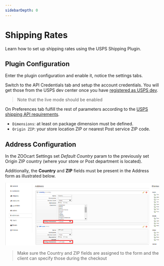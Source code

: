 ```yaml
---
sidebarDepth: 0
---
```

# Shipping Rates

Learn how to set up shipping rates using the USPS Shipping Plugin.

## Plugin Configuration

Enter the plugin configuration and enable it, notice the settings tabs.

Switch to the API Credentials tab and setup the account credentials. You will get those from the USPS dev center once you have [registered as USPS dev](https://registration.shippingapis.com).

> Note that the live mode should be enabled

On Preferences tab fulfill the rest of parameters according to the [USPS shipping API requirements](https://www.usps.com/business/web-tools-apis/price-calculators.htm).

- `Dimensions`: at least on package dimension must be defined.
- `Origin ZIP`: your store location ZIP or nearest Post service ZIP code.

## Address Configuration

<!-- The Addresses configuration is expected to be set up   be configured to work properly. To configure addresses go to `Components > ZOOlanders >
 -->
In the ZOOcart Settings set _Default Country_ param to the previously set Origin ZIP country (where your store or Post department is located).

Additionally, the **Country** and **ZIP** fields must be present in the Address form as illustrated below.

![Addresss setup - Layouts](./address-layouts.png)

> Make sure the Country and ZIP fields are assigned to the form and the client can specify those during the checkout
